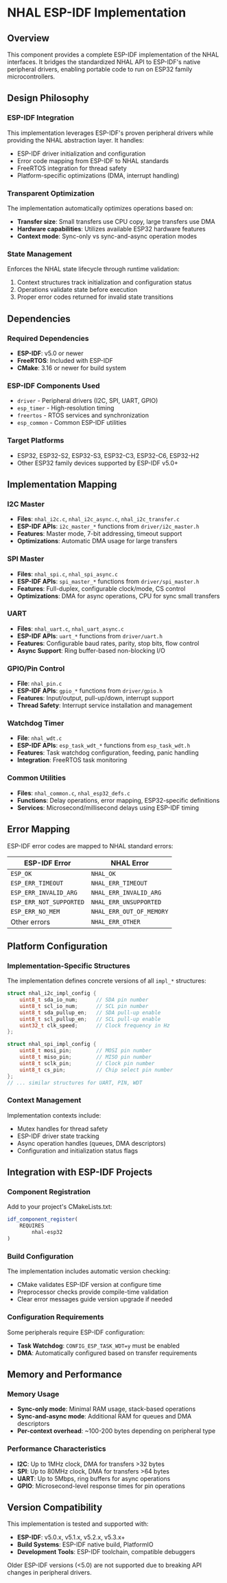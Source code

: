 # NHAL ESP-IDF Implementation

## Overview

This component provides a complete ESP-IDF implementation of the NHAL interfaces. It bridges the standardized NHAL API to ESP-IDF's native peripheral drivers, enabling portable code to run on ESP32 family microcontrollers.

## Design Philosophy

### ESP-IDF Integration
This implementation leverages ESP-IDF's proven peripheral drivers while providing the NHAL abstraction layer. It handles:
- ESP-IDF driver initialization and configuration
- Error code mapping from ESP-IDF to NHAL standards
- FreeRTOS integration for thread safety
- Platform-specific optimizations (DMA, interrupt handling)

### Transparent Optimization
The implementation automatically optimizes operations based on:
- **Transfer size**: Small transfers use CPU copy, large transfers use DMA
- **Hardware capabilities**: Utilizes available ESP32 hardware features
- **Context mode**: Sync-only vs sync-and-async operation modes

### State Management
Enforces the NHAL state lifecycle through runtime validation:
1. Context structures track initialization and configuration status
2. Operations validate state before execution
3. Proper error codes returned for invalid state transitions

## Dependencies

### Required Dependencies
- **ESP-IDF**: v5.0 or newer
- **FreeRTOS**: Included with ESP-IDF
- **CMake**: 3.16 or newer for build system

### ESP-IDF Components Used
- `driver` - Peripheral drivers (I2C, SPI, UART, GPIO)
- `esp_timer` - High-resolution timing
- `freertos` - RTOS services and synchronization
- `esp_common` - Common ESP-IDF utilities

### Target Platforms
- ESP32, ESP32-S2, ESP32-S3, ESP32-C3, ESP32-C6, ESP32-H2
- Other ESP32 family devices supported by ESP-IDF v5.0+

## Implementation Mapping

### I2C Master
- **Files**: `nhal_i2c.c`, `nhal_i2c_async.c`, `nhal_i2c_transfer.c`
- **ESP-IDF APIs**: `i2c_master_*` functions from `driver/i2c_master.h`
- **Features**: Master mode, 7-bit addressing, timeout support
- **Optimizations**: Automatic DMA usage for large transfers

### SPI Master
- **Files**: `nhal_spi.c`, `nhal_spi_async.c`  
- **ESP-IDF APIs**: `spi_master_*` functions from `driver/spi_master.h`
- **Features**: Full-duplex, configurable clock/mode, CS control
- **Optimizations**: DMA for async operations, CPU for sync small transfers

### UART
- **Files**: `nhal_uart.c`, `nhal_uart_async.c`
- **ESP-IDF APIs**: `uart_*` functions from `driver/uart.h`  
- **Features**: Configurable baud rates, parity, stop bits, flow control
- **Async Support**: Ring buffer-based non-blocking I/O

### GPIO/Pin Control
- **File**: `nhal_pin.c`
- **ESP-IDF APIs**: `gpio_*` functions from `driver/gpio.h`
- **Features**: Input/output, pull-up/down, interrupt support
- **Thread Safety**: Interrupt service installation and management

### Watchdog Timer
- **File**: `nhal_wdt.c`
- **ESP-IDF APIs**: `esp_task_wdt_*` functions from `esp_task_wdt.h`
- **Features**: Task watchdog configuration, feeding, panic handling
- **Integration**: FreeRTOS task monitoring

### Common Utilities
- **Files**: `nhal_common.c`, `nhal_esp32_defs.c`
- **Functions**: Delay operations, error mapping, ESP32-specific definitions
- **Services**: Microsecond/millisecond delays using ESP-IDF timing

## Error Mapping

ESP-IDF error codes are mapped to NHAL standard errors:

| ESP-IDF Error | NHAL Error |
|---------------|------------|
| `ESP_OK` | `NHAL_OK` |
| `ESP_ERR_TIMEOUT` | `NHAL_ERR_TIMEOUT` |
| `ESP_ERR_INVALID_ARG` | `NHAL_ERR_INVALID_ARG` |
| `ESP_ERR_NOT_SUPPORTED` | `NHAL_ERR_UNSUPPORTED` |
| `ESP_ERR_NO_MEM` | `NHAL_ERR_OUT_OF_MEMORY` |
| Other errors | `NHAL_ERR_OTHER` |

## Platform Configuration

### Implementation-Specific Structures
The implementation defines concrete versions of all `impl_*` structures:

```c
struct nhal_i2c_impl_config {
    uint8_t sda_io_num;      // SDA pin number  
    uint8_t scl_io_num;      // SCL pin number
    uint8_t sda_pullup_en;   // SDA pull-up enable
    uint8_t scl_pullup_en;   // SCL pull-up enable  
    uint32_t clk_speed;      // Clock frequency in Hz
};

struct nhal_spi_impl_config {
    uint8_t mosi_pin;        // MOSI pin number
    uint8_t miso_pin;        // MISO pin number
    uint8_t sclk_pin;        // Clock pin number
    uint8_t cs_pin;          // Chip select pin number
};
// ... similar structures for UART, PIN, WDT
```

### Context Management
Implementation contexts include:
- Mutex handles for thread safety
- ESP-IDF driver state tracking
- Async operation handles (queues, DMA descriptors)
- Configuration and initialization status flags

## Integration with ESP-IDF Projects

### Component Registration
Add to your project's CMakeLists.txt:

```cmake
idf_component_register(
    REQUIRES
        nhal-esp32
)
```

### Build Configuration
The implementation includes automatic version checking:
- CMake validates ESP-IDF version at configure time
- Preprocessor checks provide compile-time validation
- Clear error messages guide version upgrade if needed

### Configuration Requirements
Some peripherals require ESP-IDF configuration:
- **Task Watchdog**: `CONFIG_ESP_TASK_WDT=y` must be enabled
- **DMA**: Automatically configured based on transfer requirements

## Memory and Performance

### Memory Usage
- **Sync-only mode**: Minimal RAM usage, stack-based operations
- **Sync-and-async mode**: Additional RAM for queues and DMA descriptors
- **Per-context overhead**: ~100-200 bytes depending on peripheral type

### Performance Characteristics
- **I2C**: Up to 1MHz clock, DMA for transfers >32 bytes
- **SPI**: Up to 80MHz clock, DMA for transfers >64 bytes  
- **UART**: Up to 5Mbps, ring buffers for async operations
- **GPIO**: Microsecond-level response times for pin operations

## Version Compatibility

This implementation is tested and supported with:
- **ESP-IDF**: v5.0.x, v5.1.x, v5.2.x, v5.3.x+
- **Build Systems**: ESP-IDF native build, PlatformIO
- **Development Tools**: ESP-IDF toolchain, compatible debuggers

Older ESP-IDF versions (<5.0) are not supported due to breaking API changes in peripheral drivers.